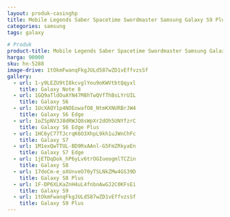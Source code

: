 ```yaml
---
layout: produk-casinghp
title: Mobile Legends Saber Spacetime Swordmaster Samsung Galaxy S9 Plus Case
categories: samsung
tags: galaxy

# Produk
product-title: Mobile Legends Saber Spacetime Swordmaster Samsung Galaxy S9 Plus Case
harga: 90000
sku: hn-5288
image-drive: 1tOkmFwanqFkgJULd587wZD1vEffvzsSf
gallery:
  - url: 1-y9LEZU9tI8kcvglYou9oKWVtbtQqyxl
    title: Galaxy Note 8
  - url: 1GQ9aTldOuAYN47M8hTwQVfThBsLYrUIL
    title: Galaxy S6
  - url: 1UcXAQY1p4NOEowafO8_NtmKXNURBrJW4
    title: Galaxy S6 Edge
  - url: 1oZSpNV3J8dRWJQ8sWpXr2dOh5UNYfzrC
    title: Galaxy S6 Edge Plus
  - url: 1HC6yC77TJcrqK6O3XhpL9kh1uJWnChFc
    title: Galaxy S7
  - url: 1M1exQwTTUL-BD9RxAAnl-G5FmZRkyaEn
    title: Galaxy S7 Edge
  - url: 1jETDqDok_hP6yLv6trOGIueogmlTCZin
    title: Galaxy S8
  - url: 17doCm-e_oXUnveO70yTSLNkZMw4GS39D
    title: Galaxy S8 Plus
  - url: 1F-DP6XLKaZnH4uL4fnbnAwGJ2C0KFsEi
    title: Galaxy S9
  - url: 1tOkmFwanqFkgJULd587wZD1vEffvzsSf
    title: Galaxy S9 Plus
---
```

